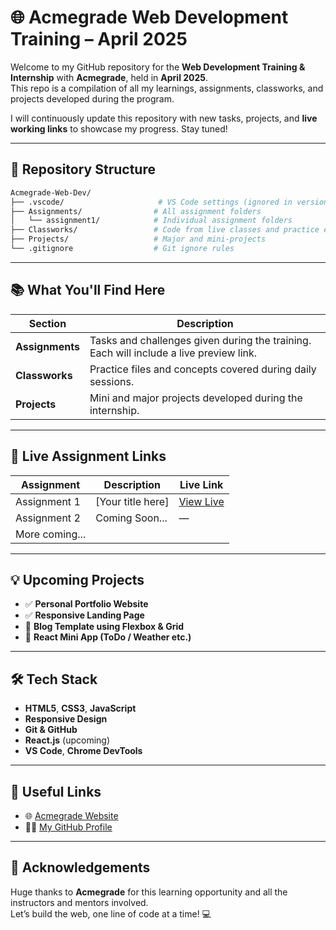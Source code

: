 
# 🌐 Acmegrade Web Development Training – April 2025

Welcome to my GitHub repository for the **Web Development Training & Internship** with **Acmegrade**, held in **April 2025**.  
This repo is a compilation of all my learnings, assignments, classworks, and projects developed during the program.

I will continuously update this repository with new tasks, projects, and **live working links** to showcase my progress. Stay tuned!

---

## 📁 Repository Structure

```bash
Acmegrade-Web-Dev/
├── .vscode/                     # VS Code settings (ignored in version control)
├── Assignments/                # All assignment folders
│   └── assignment1/            # Individual assignment folders
├── Classworks/                 # Code from live classes and practice exercises
├── Projects/                   # Major and mini-projects
└── .gitignore                  # Git ignore rules
```

---

## 📚 What You'll Find Here

| Section      | Description                                                                 |
|--------------|-----------------------------------------------------------------------------|
| **Assignments** | Tasks and challenges given during the training. Each will include a live preview link. |
| **Classworks**  | Practice files and concepts covered during daily sessions.              |
| **Projects**    | Mini and major projects developed during the internship.                |

---

## 🚀 Live Assignment Links

| Assignment       | Description               | Live Link |
|------------------|---------------------------|-----------|
| Assignment 1      | [Your title here]         | [View Live](#) |
| Assignment 2      | Coming Soon...            | —         |
| More coming...    |                          |           |

---

## 💡 Upcoming Projects

- ✅ **Personal Portfolio Website**
- ✅ **Responsive Landing Page**
- 🚧 **Blog Template using Flexbox & Grid**
- 🚧 **React Mini App (ToDo / Weather etc.)**

---

## 🛠️ Tech Stack

- **HTML5**, **CSS3**, **JavaScript**
- **Responsive Design**
- **Git & GitHub**
- **React.js** (upcoming)
- **VS Code**, **Chrome DevTools**

---

## 🔗 Useful Links

- 🌐 [Acmegrade Website](https://acmegrade.com/)
- 👨‍💻 [My GitHub Profile](https://github.com/dev-kant-kumar)

---

## 🙌 Acknowledgements

Huge thanks to **Acmegrade** for this learning opportunity and all the instructors and mentors involved.  
Let’s build the web, one line of code at a time! 💻
